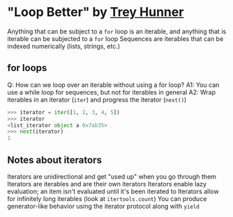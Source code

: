 # "Loop Better" by [Trey Hunner](https://www.twitter.com/treyhunner)


Anything that can be subject to a `for` loop is an iterable, and anything that is iterable can be subjected to a `for` loop
Sequences are iterables that can be indexed numerically (lists, strings, etc.)

## for loops
Q: How can we loop over an iterable without using a for loop?
A1: You can use a while loop for sequences, but not for iterables in general
A2: Wrap iterables in an iterator (`iter`) and progress the iterator (`next()`)

```py
>>> iterator = iter([1, 2, 3, 4, 5])
>>> iterator
<list_iterator object a 0x7ab35>
>>> next(iterator)
1
```

## Notes about iterators
Iterators are unidirectional and get "used up" when you go through them
Iterators are iterables and are their own iterators
Iterators enable lazy evaluation; an item isn't evaluated until it's been iterated to
Iterators allow for infinitely long iterables (look at `itertools.count`)
You can produce generator-like behavior using the iterator protocol along with `yield`
